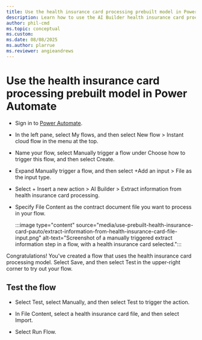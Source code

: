 ```yaml
---
title: Use the health insurance card processing prebuilt model in Power Automate
description: Learn how to use the AI Builder health insurance card processing prebuilt model in Power Automate.
author: phil-cmd
ms.topic: conceptual
ms.custom: 
ms.date: 08/08/2025
ms.author: plarrue
ms.reviewer: angieandrews
---
```


# Use the health insurance card processing prebuilt model in Power Automate

- Sign in to [Power Automate](https://make.powerautomate.com/).

- In the left pane, select My flows, and then select New flow > Instant cloud flow in the menu at the top.

- Name your flow, select Manually trigger a flow under Choose how to trigger this flow, and then select Create.

- Expand Manually trigger a flow, and then select +Add an input > File as the input type.

- Select + Insert a new action > AI Builder > Extract information from health insurance card processing.

- Specify File Content as the contract document file you want to process in your flow.

    :::image type="content" source="media/use-prebuilt-health-insurance-card-pauto/extract-information-from-health-insurance-card-file-input.png" alt-text="Screenshot of a manually triggered extract information step in a flow, with a health insurance card selected.":::

Congratulations! You've created a flow that uses the health insurance card processing model. Select Save, and then select Test in the upper-right corner to try out your flow.

## Test the flow

- Select Test, select Manually, and then select Test to trigger the action.

- In File Content, select a health insurance card file, and then select Import.

- Select Run Flow.